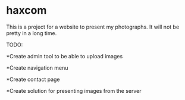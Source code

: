 # haxcom

This is a project for a website to present my photographs. It will not be pretty in a long time.

TODO:

*Create admin tool to be able to upload images

*Create navigation menu

*Create contact page

*Create solution for presenting images from the server
